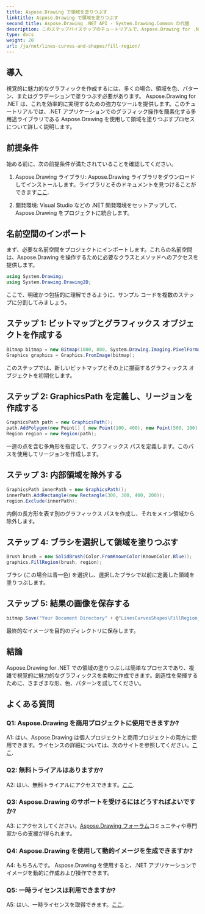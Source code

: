 ```yaml
---
title: Aspose.Drawing で領域を塗りつぶす
linktitle: Aspose.Drawing で領域を塗りつぶす
second_title: Aspose.Drawing .NET API - System.Drawing.Common の代替
description: このステップバイステップのチュートリアルで、Aspose.Drawing for .NET で領域を塗りつぶす方法を学びましょう。グラフィック デザインのスキルを簡単に向上させます。
type: docs
weight: 20
url: /ja/net/lines-curves-and-shapes/fill-region/
---
```

## 導入

視覚的に魅力的なグラフィックを作成するには、多くの場合、領域を色、パターン、またはグラデーションで塗りつぶす必要があります。 Aspose.Drawing for .NET は、これを効率的に実現するための強力なツールを提供します。このチュートリアルでは、.NET アプリケーションでのグラフィック操作を簡素化する多用途ライブラリである Aspose.Drawing を使用して領域を塗りつぶすプロセスについて詳しく説明します。

## 前提条件

始める前に、次の前提条件が満たされていることを確認してください。

1.  Aspose.Drawing ライブラリ: Aspose.Drawing ライブラリをダウンロードしてインストールします。ライブラリとそのドキュメントを見つけることができます[ここ](https://reference.aspose.com/drawing/net/).

2. 開発環境: Visual Studio などの .NET 開発環境をセットアップして、Aspose.Drawing をプロジェクトに統合します。

## 名前空間のインポート

まず、必要な名前空間をプロジェクトにインポートします。これらの名前空間は、Aspose.Drawing を操作するために必要なクラスとメソッドへのアクセスを提供します。

```csharp
using System.Drawing;
using System.Drawing.Drawing2D;
```


ここで、明確かつ包括的に理解できるように、サンプル コードを複数のステップに分割してみましょう。

## ステップ 1: ビットマップとグラフィックス オブジェクトを作成する

```csharp
Bitmap bitmap = new Bitmap(1000, 800, System.Drawing.Imaging.PixelFormat.Format32bppPArgb);
Graphics graphics = Graphics.FromImage(bitmap);
```

このステップでは、新しいビットマップとその上に描画するグラフィックス オブジェクトを初期化します。

## ステップ 2: GraphicsPath を定義し、リージョンを作成する

```csharp
GraphicsPath path = new GraphicsPath();
path.AddPolygon(new Point[] { new Point(100, 400), new Point(500, 100), new Point(900, 400), new Point(500, 700) });
Region region = new Region(path);
```

一連の点を含む多角形を指定して、グラフィックス パスを定義します。このパスを使用してリージョンを作成します。

## ステップ 3: 内部領域を除外する

```csharp
GraphicsPath innerPath = new GraphicsPath();
innerPath.AddRectangle(new Rectangle(300, 300, 400, 200));
region.Exclude(innerPath);
```

内側の長方形を表す別のグラフィックス パスを作成し、それをメイン領域から除外します。

## ステップ 4: ブラシを選択して領域を塗りつぶす

```csharp
Brush brush = new SolidBrush(Color.FromKnownColor(KnownColor.Blue));
graphics.FillRegion(brush, region);
```

ブラシ (この場合は青一色) を選択し、選択したブラシで以前に定義した領域を塗りつぶします。

## ステップ 5: 結果の画像を保存する

```csharp
bitmap.Save("Your Document Directory" + @"LinesCurvesShapes\FillRegion_out.png");
```

最終的なイメージを目的のディレクトリに保存します。

## 結論

Aspose.Drawing for .NET での領域の塗りつぶしは簡単なプロセスであり、複雑で視覚的に魅力的なグラフィックスを柔軟に作成できます。創造性を発揮するために、さまざまな形、色、パターンを試してください。

## よくある質問

### Q1: Aspose.Drawing を商用プロジェクトに使用できますか?

 A1: はい、Aspose.Drawing は個人プロジェクトと商用プロジェクトの両方に使用できます。ライセンスの詳細については、次のサイトを参照してください。[ここ](https://purchase.aspose.com/buy).

### Q2: 無料トライアルはありますか?

 A2: はい、無料トライアルにアクセスできます。[ここ](https://releases.aspose.com/).

### Q3: Aspose.Drawing のサポートを受けるにはどうすればよいですか?

 A3: にアクセスしてください。[Aspose.Drawing フォーラム](https://forum.aspose.com/c/diagram/17)コミュニティや専門家からの支援が得られます。

### Q4: Aspose.Drawing を使用して動的イメージを生成できますか?

A4: もちろんです。 Aspose.Drawing を使用すると、.NET アプリケーションでイメージを動的に作成および操作できます。

### Q5: 一時ライセンスは利用できますか?

 A5: はい、一時ライセンスを取得できます。[ここ](https://purchase.aspose.com/temporary-license/).